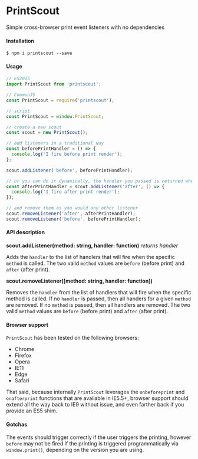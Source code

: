 # PrintScout

Simple cross-browser print event listeners with no dependencies

#### Installation

```
$ npm i printscout --save
```

#### Usage

```javascript
// ES2015
import PrintScout from 'printscout';

// CommonJS
const PrintScout = require('printscout');

// script
const PrintScout = window.PrintScout;

// create a new scout
const scout = new PrintScout();

// add listeners in a traditional way
const beforePrintHandler = () => {
  console.log('I fire before print render');
};

scout.addListener('before', beforePrintHandler);

// or you can do it dynamically, the handler you passed is returned when added
const afterPrintHandler = scout.addListener('after', () => {
  console.log('I fire after print render');
});

// and remove them as you would any other listener
scout.removeListener('after', afterPrintHandler);
scout.removeListener('before', beforePrintHandler);
```

#### API description

**scout.addListener(method: string, handler: function)** *returns handler*

Adds the `handler` to the list of handlers that will fire when the specific `method` is called. The two valid `method` values are `before` (before print) and `after` (after print).

**scout.removeListener([method: string, handler: function])**

Removes the `handler` from the list of handlers that will fire when the specific method is called. If no `handler` is passed, then all handers for a given `method` are removed. If no `method` is passed, then all handlers are removed. The two valid `method` values are `before` (before print) and `after` (after print).

#### Browser support

`PrintScout` has been tested on the following browsers:
* Chrome
* Firefox
* Opera
* IE11
* Edge
* Safari

That said, because internally `PrintScout` leverages the `onbeforeprint` and `onafterprint` functions that are available in IE5.5+, browser support should extend all the way back to IE9 without issue, and even farther back if you provide an ES5 shim.

#### Gotchas

The events should trigger correctly if the user triggers the printing, however `before` may not be fired if the printing is triggered programmatically via `window.print()`, depending on the version you are using.
